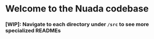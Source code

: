 # Welcome to the Nuada codebase
### [WIP]: Navigate to each directory under ```/src``` to see more specialized READMEs

